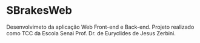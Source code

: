 # SBrakesWeb
Desenvolvimeto da aplicação Web Front-end e Back-end. Projeto realizado como TCC da Escola Senai Prof. Dr. de Euryclides de Jesus Zerbini.


